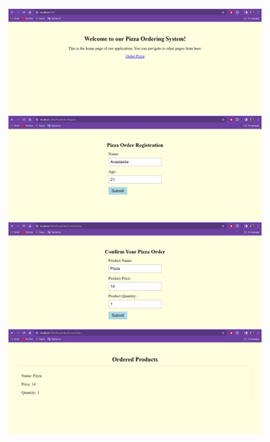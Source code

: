 ![Головна сторінка:](https://github.com/inaprel3/Laba6/blob/master/mainpage.png)
![Сторінка регістрації клієнта:](https://github.com/inaprel3/Laba6/blob/master/registerpage.png)
![Сторінка з введенням даних блюда:](https://github.com/inaprel3/Laba6/blob/master/confirmorderpage.png)
![Результат з виведенням інформації замовлення:](https://github.com/inaprel3/Laba6/blob/master/processesorderpage.png)
